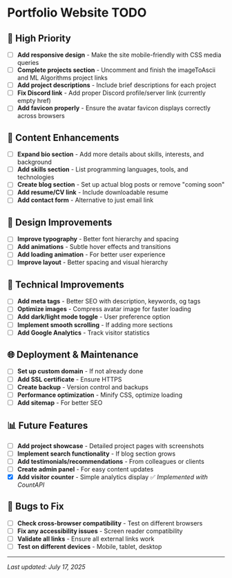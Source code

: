 # Portfolio Website TODO

## 🎯 High Priority
- [ ] **Add responsive design** - Make the site mobile-friendly with CSS media queries
- [ ] **Complete projects section** - Uncomment and finish the imageToAscii and ML Algorithms project links
- [ ] **Add project descriptions** - Include brief descriptions for each project
- [ ] **Fix Discord link** - Add proper Discord profile/server link (currently empty href)
- [ ] **Add favicon properly** - Ensure the avatar favicon displays correctly across browsers

## 🚀 Content Enhancements
- [ ] **Expand bio section** - Add more details about skills, interests, and background
- [ ] **Add skills section** - List programming languages, tools, and technologies
- [ ] **Create blog section** - Set up actual blog posts or remove "coming soon"
- [ ] **Add resume/CV link** - Include downloadable resume
- [ ] **Add contact form** - Alternative to just email link

## 🎨 Design Improvements
- [ ] **Improve typography** - Better font hierarchy and spacing
- [ ] **Add animations** - Subtle hover effects and transitions
- [ ] **Add loading animation** - For better user experience
- [ ] **Improve layout** - Better spacing and visual hierarchy

## 📱 Technical Improvements
- [ ] **Add meta tags** - Better SEO with description, keywords, og tags
- [ ] **Optimize images** - Compress avatar image for faster loading
- [ ] **Add dark/light mode toggle** - User preference option
- [ ] **Implement smooth scrolling** - If adding more sections
- [ ] **Add Google Analytics** - Track visitor statistics

## 🌐 Deployment & Maintenance
- [ ] **Set up custom domain** - If not already done
- [ ] **Add SSL certificate** - Ensure HTTPS
- [ ] **Create backup** - Version control and backups
- [ ] **Performance optimization** - Minify CSS, optimize loading
- [ ] **Add sitemap** - For better SEO

## 📊 Future Features
- [ ] **Add project showcase** - Detailed project pages with screenshots
- [ ] **Implement search functionality** - If blog section grows
- [ ] **Add testimonials/recommendations** - From colleagues or clients
- [ ] **Create admin panel** - For easy content updates
- [x] **Add visitor counter** - Simple analytics display ✅ *Implemented with CountAPI*

## 🐛 Bugs to Fix
- [ ] **Check cross-browser compatibility** - Test on different browsers
- [ ] **Fix any accessibility issues** - Screen reader compatibility
- [ ] **Validate all links** - Ensure all external links work
- [ ] **Test on different devices** - Mobile, tablet, desktop

---
*Last updated: July 17, 2025*